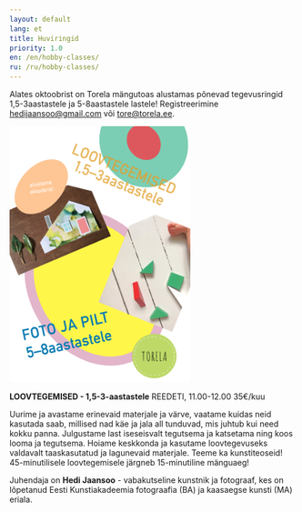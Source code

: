 ```yaml
---
layout: default
lang: et
title: Huviringid
priority: 1.0
en: /en/hobby-classes/
ru: /ru/hobby-classes/
---
```

Alates oktoobrist on Torela mängutoas alustamas põnevad tegevusringid 1,5-3aastastele ja 5-8aastastele lastele! 
Registreerimine hedijaansoo@gmail.com või tore@torela.ee.

  <img alt="image1" src="image1.jpeg" height="450">

**LOOVTEGEMISED - 1,5-3-aastastele**
REEDETI, 11.00-12.00
35€/kuu

Uurime ja avastame erinevaid materjale ja värve, vaatame kuidas neid kasutada saab, millised nad käe ja jala all tunduvad, mis juhtub kui need kokku panna. Julgustame last iseseisvalt tegutsema ja katsetama ning koos looma ja tegutsema. Hoiame keskkonda ja kasutame loovtegevuseks valdavalt taaskasutatud ja lagunevaid materjale. Teeme ka kunstiteoseid! 45-minutilisele loovtegemisele järgneb 15-minutiline mänguaeg! 


Juhendaja on **Hedi Jaansoo** - vabakutseline kunstnik ja fotograaf, kes on lõpetanud Eesti Kunstiakadeemia fotograafia (BA) ja kaasaegse kunsti (MA) eriala. 
